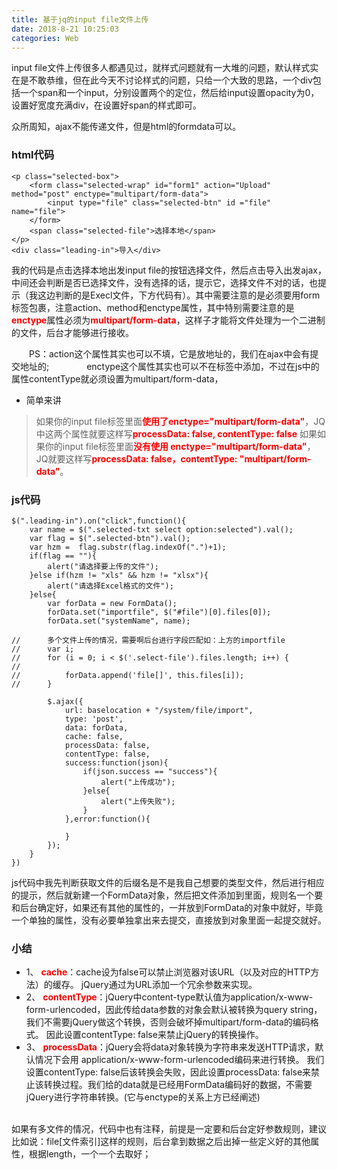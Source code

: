 ```yaml
---
title: 基于jq的input file文件上传
date: 2018-8-21 10:25:03
categories: Web
---
```


input file文件上传很多人都遇见过，就样式问题就有一大堆的问题，默认样式实在是不敢恭维，但在此今天不讨论样式的问题，只给一个大致的思路，一个div包括一个span和一个input，分别设置两个的定位，然后给input设置opacity为0，设置好宽度充满div，在设置好span的样式即可。

众所周知，ajax不能传递文件，但是html的formdata可以。

### html代码
``` 
<p class="selected-box">
	<form class="selected-wrap" id="form1" action="Upload" method="post" enctype="multipart/form-data">
		<input type="file" class="selected-btn" id ="file" name="file">
	</form>
	<span class="selected-file">选择本地</span>
</p>
<div class="leading-in">导入</div>
```
我的代码是点击选择本地出发input file的按钮选择文件，然后点击导入出发ajax，中间还会判断是否已选择文件，没有选择的话，提示它，选择文件不对的话，也提示（我这边判断的是Execl文件，下方代码有）。其中需要注意的是必须要用form标签包裹，注意action、method和enctype属性，其中特别需要注意的是<strong style='color:red;'>enctype</strong>属性必须为<strong style='color:red;'>multipart/form-data</strong>，这样子才能将文件处理为一个二进制的文件，后台才能够进行接收。

<!--more-->

&emsp;&emsp;PS：action这个属性其实也可以不填，它是放地址的，我们在ajax中会有提交地址的;
&emsp;&emsp;&emsp;&emsp;enctype这个属性其实也可以不在标签中添加，不过在js中的属性contentType就必须设置为multipart/form-data，
* 简单来讲
>如果你的input file标签里面<strong style='color:red;'>使用了enctype="multipart/form-data"</strong>，JQ中这两个属性就要这样写<strong style='color:red;'>processData: false,  contentType: false</strong> 
>如果如果你的input file标签里面<strong style='color:red'>没有使用 enctype="multipart/form-data"</strong>，JQ就要这样写<strong style='color:red;'>processData: false，contentType: "multipart/form-data"</strong>。

### js代码
``` 
$(".leading-in").on("click",function(){
	var name = $(".selected-txt select option:selected").val();
	var flag = $(".selected-btn").val();
	var hzm =  flag.substr(flag.indexOf(".")+1);
	if(flag == ""){
		alert("请选择要上传的文件");
	}else if(hzm != "xls" && hzm != "xlsx"){
		alert("请选择Excel格式的文件");
	}else{
		var forData = new FormData();
		forData.set("importfile", $("#file")[0].files[0]);
		forData.set("systemName", name);
		
//		多个文件上传的情况，需要啊后台进行字段匹配如：上方的importfile
//		var i;
//		for (i = 0; i < $('.select-file').files.length; i++) {
//
//			forData.append('file[]', this.files[i]);
//		}
		
		$.ajax({
			url: baselocation + "/system/file/import",
			type: 'post',
			data: forData,
			cache: false,
			processData: false,
			contentType: false,
			success:function(json){
				if(json.success == "success"){
					alert("上传成功");
				}else{
					alert("上传失败");
				}
			},error:function(){
				
			}
		});
	}	
})
```

js代码中我先判断获取文件的后缀名是不是我自己想要的类型文件，然后进行相应的提示，然后就新建一个FormData对象，然后把文件添加到里面，规则名一个要和后台确定好，如果还有其他的属性的，一并放到FormData的对象中就好，毕竟一个单独的属性，没有必要单独拿出来去提交，直接放到对象里面一起提交就好。
### 小结
* 1、 <strong style='color:red'>cache</strong>：cache设为false可以禁止浏览器对该URL（以及对应的HTTP方法）的缓存。 jQuery通过为URL添加一个冗余参数来实现。
* 2、 <strong style='color:red'>contentType</strong>：jQuery中content-type默认值为application/x-www-form-urlencoded，因此传给data参数的对象会默认被转换为query string，我们不需要jQuery做这个转换，否则会破坏掉multipart/form-data的编码格式。 因此设置contentType: false来禁止jQuery的转换操作。
* 3、 <strong style='color:red'>processData</strong>：jQuery会将data对象转换为字符串来发送HTTP请求，默认情况下会用 application/x-www-form-urlencoded编码来进行转换。 我们设置contentType: false后该转换会失败，因此设置processData: false来禁止该转换过程。我们给的data就是已经用FormData编码好的数据，不需要jQuery进行字符串转换。(它与enctype的关系上方已经阐述)


</br>如果有多文件的情况，代码中也有注释，前提是一定要和后台定好参数规则，建议比如说：file[文件索引]这样的规则，后台拿到数据之后出掉一些定义好的其他属性，根据length，一个一个去取好；